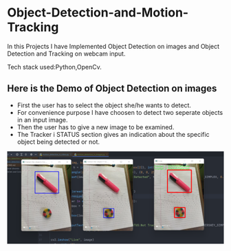 # Object-Detection-and-Motion-Tracking



In this Projects I have Implemented Object Detection on images and Object Detection and Tracking on webcam input.

Tech stack used:Python,OpenCv.


## Here is the Demo of Object Detection on images
* First the user has to select the object she/he wants to detect.
* For convenience purpose I have choosen  to detect two seperate objects in an input image.
* Then the user has to give a new image to be examined.
* The Tracker i STATUS section gives an indication about the specific object being detected or not.

<center><img src= "https://raw.githubusercontent.com/ashwinshetgaonkar/Object-Detection-and-Motion-Tracking/master/object_detection_in_images_demo.png" alt ="object-detection-demo" style='width:600px;'></center><br>
